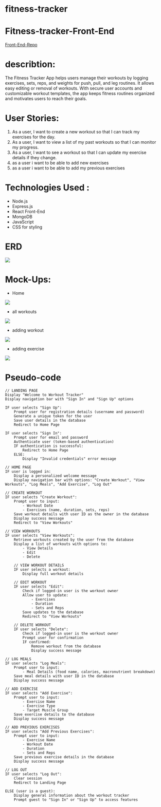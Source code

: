 # fitness-tracker

# Fitness-tracker-Front-End
<a href="https://github.com/Muhannedo/Fitness-Tracker-Front-End-"> Front-End-Repo </a>

# describtion: 
The Fitness Tracker App helps users manage their workouts by logging exercises, sets, reps, and weights for push, pull, and leg routines. It allows easy editing or removal of workouts. With secure user accounts and customizable workout templates, the app keeps fitness routines organized and motivates users to reach their goals.

# User Stories: 
1.	As a user, I want to create a new workout so that I can track my exercises for the day.
2.	As a user, I want to view a list of my past workouts so that I can monitor my progress.
3.	As a user, I want to see a workout so that I can update my exercise details if they change.
4. as a user i want to be able to add new exercises  
5. as a user i want to be able to add my previous exercises 

# Technologies Used : 
-	Node.js
-	Express.js
-	React Front-End
-	MongoDB
-	JavaScript
-	CSS for styling


# ERD
<img src="/Planning/Final ERD.png">

# Mock-Ups:
- Home
<img src="/Planning/Home.png">

- all workouts
<img src="/Planning/all-Workout.png">

- adding workout 
<img src="/Planning/addWorkOut.png">

- adding exercise
<img src="/Planning/add-Exercise.png">

   
# Pseudo-code
```
// LANDING PAGE
Display "Welcome to Workout Tracker"
Display navigation bar with "Sign In" and "Sign Up" options

IF user selects "Sign Up":
    Prompt user for registration details (username and password)
    Generate a unique token for the user
    Save user details in the database
    Redirect to Home Page

IF user selects "Sign In":
    Prompt user for email and password
    Authenticate user (token-based authentication)
    IF authentication is successful:
        Redirect to Home Page
    ELSE:
        Display "Invalid credentials" error message

// HOME PAGE
IF user is logged in:
    Display a personalized welcome message
    Display navigation bar with options: "Create Workout", "View Workouts", "Log Meals", "Add Exercise", "Log Out"

// CREATE WORKOUT
IF user selects "Create Workout":
    Prompt user to input:
        - Workout Date
        - Exercises (name, duration, sets, reps)
    Save workout details with user ID as the owner in the database
    Display success message
    Redirect to "View Workouts"

// VIEW WORKOUTS
IF user selects "View Workouts":
    Retrieve workouts created by the user from the database
    Display a list of workouts with options to:
        - View Details
        - Edit
        - Delete
    
    // VIEW WORKOUT DETAILS
    IF user selects a workout:
        Display full workout details

    // EDIT WORKOUT
    IF user selects "Edit":
        Check if logged-in user is the workout owner
        Allow user to update:
            - Exercises
            - Duration
            - Sets and Reps
        Save updates to the database
        Redirect to "View Workouts"

    // DELETE WORKOUT
    IF user selects "Delete":
        Check if logged-in user is the workout owner
        Prompt user for confirmation
        IF confirmed:
            Remove workout from the database
            Display success message

// LOG MEALS
IF user selects "Log Meals":
    Prompt user to input:
        - Meal Details (food name, calories, macronutrient breakdown)
    Save meal details with user ID in the database
    Display success message

// ADD EXERCISE
IF user selects "Add Exercise":
    Prompt user to input:
        - Exercise Name
        - Exercise Type
        - Target Muscle Group
    Save exercise details to the database
    Display success message

// ADD PREVIOUS EXERCISES
IF user selects "Add Previous Exercises":
    Prompt user to input:
        - Exercise Name
        - Workout Date
        - Duration
        - Sets and Reps
    Save previous exercise details in the database
    Display success message

// LOG OUT
IF user selects "Log Out":
    Clear session
    Redirect to Landing Page

ELSE (user is a guest):
    Display general information about the workout tracker
    Prompt guest to "Sign In" or "Sign Up" to access features
```

